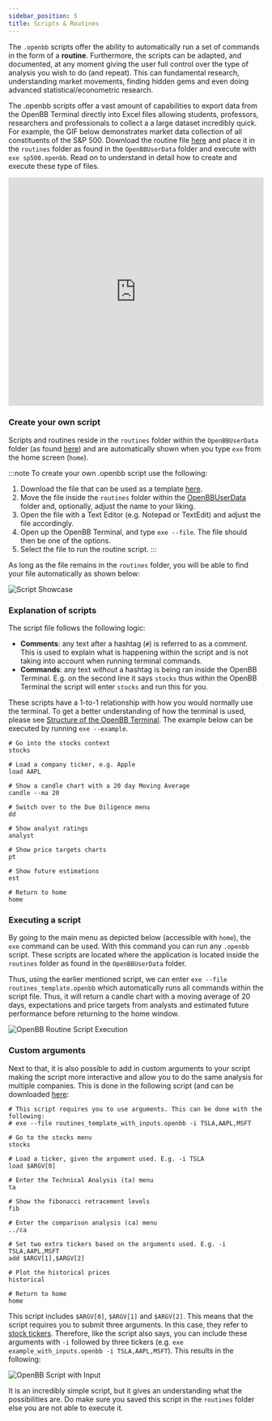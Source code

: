 ```yaml
---
sidebar_position: 5
title: Scripts & Routines
---
```

The `.openbb` scripts offer the ability to automatically run a set of commands in the form of a **routine**. Furthermore, the scripts can be adapted, and documented, at any moment giving the user full control over the type of analysis you wish to do (and repeat). This can fundamental research, understanding market movements, finding hidden gems and even doing advanced statistical/econometric research. 

The .openbb scripts offer a vast amount of capabilities to export data from the OpenBB Terminal directly into Excel files allowing students, professors, researchers and professionals to collect a a large dataset incredibly quick. For example, the GIF below demonstrates market data collection of all constituents of the S&P 500. Download the routine file [here](https://drive.google.com/file/d/1XqcvjO8cKdU3DD209l3FvITxYv5ddIig/view?usp=sharing) and place it in the `routines` folder as found in the `OpenBBUserData` folder and execute with `exe sp500.openbb`. Read on to understand in detail how to create and execute these type of files.

<iframe width="100%" height="450" src="https://www.youtube.com/embed/mKdXGEkgdOM" title="YouTube video player" frameborder="0" allow="accelerometer; autoplay; clipboard-write; encrypted-media; gyroscope; picture-in-picture; web-share" allowfullscreen></iframe>

### Create your own script

Scripts and routines reside in the `routines` folder within the `OpenBBUserData` folder (as found [here](https://docs.openbb.co/terminal/guides/advanced/data)) and are automatically shown when you type `exe` from the home screen (`home`).

:::note To create your own .openbb script use the following:
1. Download the file that can be used as a template [here](https://www.dropbox.com/s/73g9qx9xgtbb2ec/routines_template.openbb?dl=0).
2. Move the file inside the `routines` folder within the [OpenBBUserData](https://docs.openbb.co/terminal/guides/advanced/data) folder and, optionally, adjust the name to your liking.
3. Open the file with a Text Editor (e.g. Notepad or TextEdit) and adjust the file accordingly.
4. Open up the OpenBB Terminal, and type `exe --file`. The file should then be one of the options.
5. Select the file to run the routine script.
:::

As long as the file remains in the `routines` folder, you will be able to find your file automatically as shown below:

![Script Showcase](https://user-images.githubusercontent.com/46355364/213746605-53cfeb46-13f2-4550-b0fd-9de8a6d06bf1.png)

### Explanation of scripts

The script file follows the following logic:

- **Comments**: any text after a hashtag (`#`) is referred to as a comment. This is used to explain what is happening within the script and is not taking into account when running terminal commands.
- **Commands**: any text *without* a hashtag is being ran inside the OpenBB Terminal. E.g. on the second line it says `stocks` thus within the OpenBB Terminal the script will enter `stocks` and run this for you.

These scripts have a 1-to-1 relationship with how you would normally use the terminal. To get a better understanding of how the terminal is used, please see <a href="https://docs.openbb.co/terminal/guides/basics" target="_blank" rel="noreferrer noopener">Structure of the OpenBB Terminal</a>. The example below can be executed by running `exe --example`.

```
# Go into the stocks context
stocks

# Load a company ticker, e.g. Apple
load AAPL

# Show a candle chart with a 20 day Moving Average
candle --ma 20

# Switch over to the Due Diligence menu
dd

# Show analyst ratings
analyst

# Show price targets charts
pt

# Show future estimations
est

# Return to home
home
```

### Executing a script

By going to the main menu as depicted below (accessible with `home`), the `exe` command can be used. With this command you can run any `.openbb` script. These scripts are located where the application is located inside the `routines` folder as found in the `OpenBBUserData` folder.

Thus, using the earlier mentioned script, we can enter `exe --file routines_template.openbb` which automatically runs all commands within the script file. Thus, it will return a candle chart with a moving average of 20 days, expectations and price targets from analysts and estimated future performance before returning to the home window.

![OpenBB Routine Script Execution](https://user-images.githubusercontent.com/46355364/213746495-6b38ab67-1d90-46b1-898f-9df1ce4063c0.png)

### Custom arguments

Next to that, it is also possible to add in custom arguments to your script making the script more interactive and allow you to do the same analysis for multiple companies. This is done in the following script (and can be downloaded [here](https://www.dropbox.com/s/usooz6y29r1xldb/routines_template_with_inputs.openbb?dl=0):

```
# This script requires you to use arguments. This can be done with the following:
# exe --file routines_template_with_inputs.openbb -i TSLA,AAPL,MSFT

# Go to the stocks menu
stocks

# Load a ticker, given the argument used. E.g. -i TSLA
load $ARGV[0]

# Enter the Technical Analysis (ta) menu
ta

# Show the fibonacci retracement levels
fib

# Enter the comparison analysis (ca) menu
../ca

# Set two extra tickers based on the arguments used. E.g. -i TSLA,AAPL,MSFT
add $ARGV[1],$ARGV[2]

# Plot the historical prices
historical

# Return to home
home
```

This script includes `$ARGV[0]`, `$ARGV[1]` and `$ARGV[2]`. This means that the script requires you to submit three arguments. In this case, they refer to <a href="https://www.investopedia.com/ask/answers/12/what-is-a-stock-ticker.asp" target="_blank" rel="noreferrer noopener">stock tickers</a>. Therefore, like the script also says, you can include these arguments with `-i` followed by three tickers (e.g. `exe example_with_inputs.openbb -i TSLA,AAPL,MSFT`). This results in the following:

![OpenBB Script with Input](https://user-images.githubusercontent.com/46355364/213747540-1907ffdb-1950-42a7-bb5b-8482777a9763.png)

It is an incredibly simple script, but it gives an understanding what the possibilities are. Do make sure you saved this script in the `routines` folder else you are not able to execute it.
